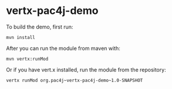 vertx-pac4j-demo
================

To build the demo, first run:
<pre><code>mvn install</code></pre>

After you can run the module from maven with:
<pre><code>mvn vertx:runMod</code></pre>

Or if you have vert.x installed, run the module from the repository:
<pre><code>vertx runMod org.pac4j~vertx-pac4j-demo~1.0-SNAPSHOT</code></pre>
